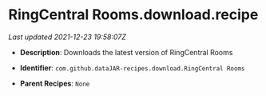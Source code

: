 # RingCentral Rooms.download.recipe

_Last updated 2021-12-23 19:58:07Z_

- **Description**: Downloads the latest version of RingCentral Rooms

- **Identifier**: `com.github.dataJAR-recipes.download.RingCentral Rooms`

- **Parent Recipes**: `None`